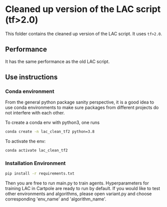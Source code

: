 # Cleaned up version of the LAC script (tf>2.0)

This folder contains the cleaned up version of the LAC script. It uses `tf>2.0`.

## Performance

It has the same performance as the old LAC script.

## Use instructions

### Conda environment

From the general python package sanity perspective, it is a good idea to use conda environments to make sure packages from different projects do not interfere with each other.

To create a conda env with python3, one runs

```bash
conda create -n lac_clean_tf2 python=3.8
```

To activate the env:

```bash
conda activate lac_clean_tf2
```

### Installation Environment

```bash
pip install -r requirements.txt
```

Then you are free to run main.py to train agents. Hyperparameters for training LAC in Cartpole are ready to run by default. If you would like to test other environments and algorithms, please open variant.py and choose corresponding 'env_name' and 'algorithm_name'.
